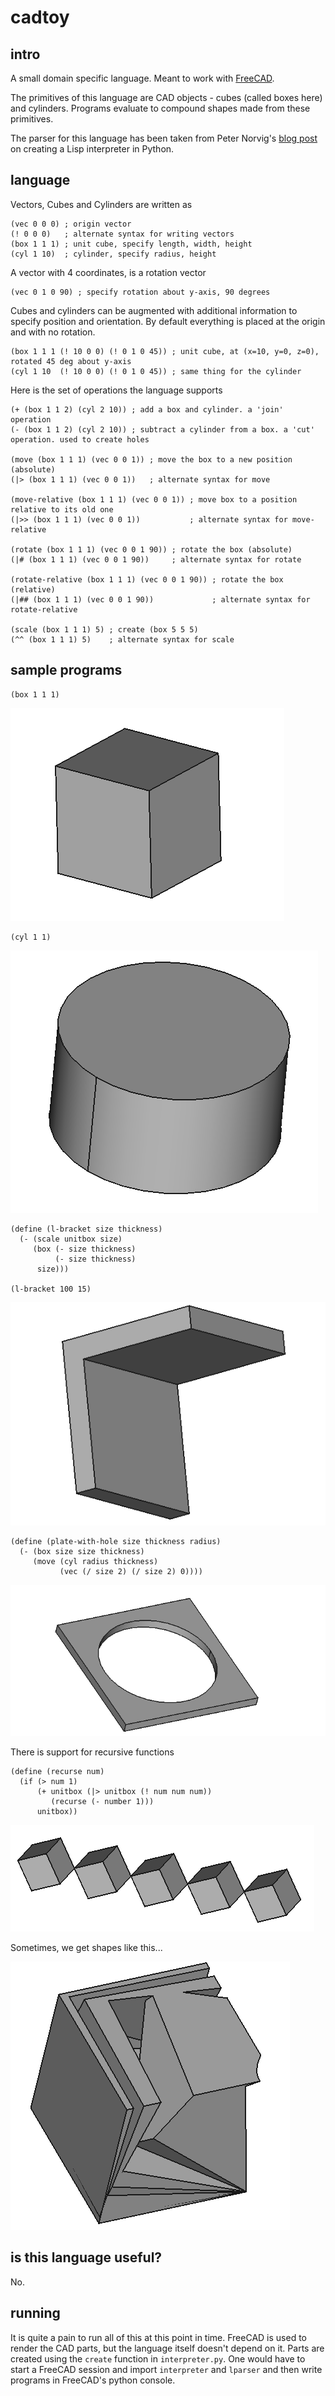 # cadtoy

## intro

A small domain specific language. Meant to work with [FreeCAD](https://www.freecadweb.org/).

The primitives of this language are CAD objects - cubes (called boxes here) and cylinders. Programs evaluate
to compound shapes made from these primitives.

The parser for this language has been taken from Peter Norvig's [blog post](http://norvig.com/lispy.html)
on creating a Lisp interpreter in Python.

## language

Vectors, Cubes and Cylinders are written as
```
(vec 0 0 0) ; origin vector
(! 0 0 0)   ; alternate syntax for writing vectors
(box 1 1 1) ; unit cube, specify length, width, height
(cyl 1 10)  ; cylinder, specify radius, height
```

A vector with 4 coordinates, is a rotation vector
```
(vec 0 1 0 90) ; specify rotation about y-axis, 90 degrees
```

Cubes and cylinders can be augmented with additional information to specify position and orientation.
By default everything is placed at the origin and with no rotation.
```
(box 1 1 1 (! 10 0 0) (! 0 1 0 45)) ; unit cube, at (x=10, y=0, z=0), rotated 45 deg about y-axis
(cyl 1 10  (! 10 0 0) (! 0 1 0 45)) ; same thing for the cylinder
```

Here is the set of operations the language supports
```
(+ (box 1 1 2) (cyl 2 10)) ; add a box and cylinder. a 'join' operation
(- (box 1 1 2) (cyl 2 10)) ; subtract a cylinder from a box. a 'cut' operation. used to create holes

(move (box 1 1 1) (vec 0 0 1)) ; move the box to a new position (absolute)
(|> (box 1 1 1) (vec 0 0 1))   ; alternate syntax for move

(move-relative (box 1 1 1) (vec 0 0 1)) ; move box to a position relative to its old one
(|>> (box 1 1 1) (vec 0 0 1))           ; alternate syntax for move-relative

(rotate (box 1 1 1) (vec 0 0 1 90)) ; rotate the box (absolute)
(|# (box 1 1 1) (vec 0 0 1 90))     ; alternate syntax for rotate

(rotate-relative (box 1 1 1) (vec 0 0 1 90)) ; rotate the box (relative)
(|## (box 1 1 1) (vec 0 0 1 90))             ; alternate syntax for rotate-relative

(scale (box 1 1 1) 5) ; create (box 5 5 5)
(^^ (box 1 1 1) 5)    ; alternate syntax for scale
```

## sample programs

```
(box 1 1 1)
```

![unitbox](https://github.com/bluerama/cadtoy/blob/master/img/unitbox.png)

```
(cyl 1 1)
```

![unitcyl](https://github.com/bluerama/cadtoy/blob/master/img/unitcyl.png)

```
(define (l-bracket size thickness)
  (- (scale unitbox size)
     (box (- size thickness)
          (- size thickness)
	  size)))

(l-bracket 100 15)
```

![l-bracket](https://github.com/bluerama/cadtoy/blob/master/img/l-bracket.png)


```
(define (plate-with-hole size thickness radius)
  (- (box size size thickness)
     (move (cyl radius thickness)
           (vec (/ size 2) (/ size 2) 0))))
```

![plate-with-hold](https://github.com/bluerama/cadtoy/blob/master/img/pwh.png)


There is support for recursive functions

```
(define (recurse num)
  (if (> num 1)
      (+ unitbox (|> unitbox (! num num num))
         (recurse (- number 1)))
      unitbox))
```

![recurse](https://github.com/bluerama/cadtoy/blob/master/img/recurse1.png)


Sometimes, we get shapes like this...

![weird](https://github.com/bluerama/cadtoy/blob/master/img/weird2.png)



## is this language useful?

No.

## running

It is quite a pain to run all of this at this point in time. FreeCAD is used to render
the CAD parts, but the language itself doesn't depend on it. Parts are created using
the `create` function in `interpreter.py`. One would have to start a FreeCAD session
and import `interpreter` and `lparser` and then write programs in FreeCAD's python
console.

